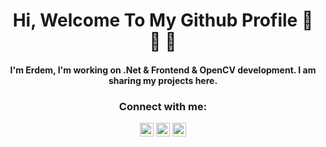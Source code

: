 
<h1 align="center">Hi, Welcome To My Github Profile 👋 👋 👋</h1>

<h4 align="center">I'm Erdem, I'm working on .Net & Frontend & OpenCV development. I am sharing my projects here.</h5>

<h3 align="center">Connect with me:</h3>

<p align="center">
<a href="mailto:erdemtas60@gmail.com"><img  width="22" src="https://unpkg.com/simple-icons@v4/icons/gmail.svg" align="center" /></a>
<a href="https://www.linkedin.com/in/erdem-ta%C5%9F-162492218/" target="_blank"><img  width="22" src="https://unpkg.com/simple-icons@v4/icons/linkedin.svg" align="center" /></a>
<a href="https://www.instagram.com/erdemttas/"><img  width="22" src="https://unpkg.com/simple-icons@v4/icons/instagram.svg" align="center" /></a>




</p>



